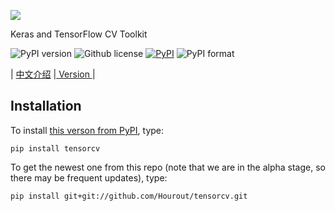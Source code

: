 ![](https://github.com/Hourout/tensorcv/blob/master/image/tensorcv.png)

Keras and TensorFlow CV Toolkit

![PyPI version](https://img.shields.io/pypi/pyversions/tensorcv.svg)
![Github license](https://img.shields.io/github/license/Hourout/tensorcv.svg)
[![PyPI](https://img.shields.io/pypi/v/tensorcv.svg)](https://pypi.python.org/pypi/tensorcv)
![PyPI format](https://img.shields.io/pypi/format/tensorcv.svg)

| [中文介绍](https://github.com/Hourout/tensorcv/blob/master/document/Chinese.md) |[ Version ](https://github.com/Hourout/tensorcv/blob/master/document/version.md)|

## Installation
To install [this verson from PyPI](https://pypi.org/project/tensorcv/), type:

```
pip install tensorcv
```

To get the newest one from this repo (note that we are in the alpha stage, so there may be frequent updates), type:

```
pip install git+git://github.com/Hourout/tensorcv.git
```
